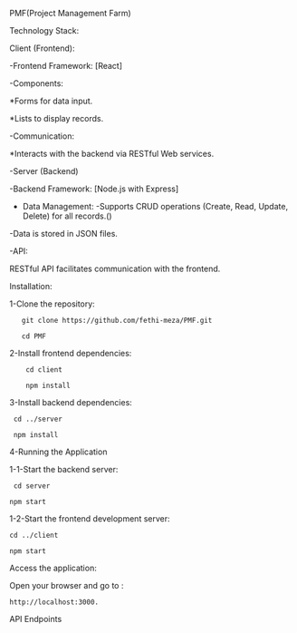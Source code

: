 PMF(Project Management Farm)


Technology Stack:

Client (Frontend):

-Frontend Framework: [React]

-Components:

  *Forms for data input.
  
  *Lists to display records.
  
-Communication:

 *Interacts with the backend via RESTful Web services.

-Server (Backend)

-Backend Framework: [Node.js with Express]

- Data Management:
-Supports CRUD operations (Create, Read, Update, Delete) for all records.()

-Data is stored in JSON files.

-API:

RESTful API facilitates communication with the frontend.



Installation:

1-Clone the repository:

       git clone https://github.com/fethi-meza/PMF.git
 
       cd PMF

 2-Install frontend dependencies:
 
        cd client
 
        npm install
 
3-Install backend dependencies:

     cd ../server
 
     npm install

 4-Running the Application
 
 1-1-Start the backend server:
 
     cd server
  
    npm start

 1-2-Start the frontend development server:
 
    cd ../client
  
    npm start

   Access the application: 
  
  Open your browser and go to :
           
    http://localhost:3000.

  
  API Endpoints
    


 
